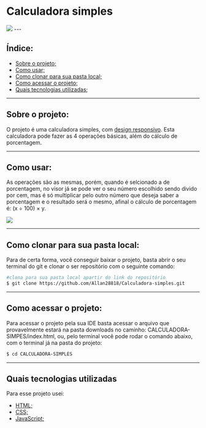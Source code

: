 <h1>Calculadora simples</h1>
  <img src = "https://ik.imagekit.io/jp1xbaqmsn6/20210301_184559_sDyEODFop.png">
---

  ## Índice:
  - [Sobre o projeto;](#-sobre-o-projeto)
  - [Como usar;](#-como-usar)
  - [Como clonar para sua pasta local;](#-como-clonar-para-sua-pasta-local)
  - [Como acessar o projeto;](#-como-acessar-o-projeto)
  - [Quais tecnologias utilizadas](#-quais-tecnologias-utilizadas);

---

## Sobre o projeto:
O projeto é uma calculadora simples, com [design responsivo](https://www.weblink.com.br/blog/o-que-e-design-responsivo). Esta calculadora pode fazer as 4 operações básicas, além do cálculo de porcentagem.

---

## Como usar: 
As operações são as mesmas, porém, quando é selcionado a de porcentagem, no visor já se pode ver o seu número escolhido sendo divido por cem, mas é só multiplicar pelo outro número que deseja saber a porcentagem e o resultado será o mesmo, afinal o cálculo de porcentagem é: (x ÷ 100) × y.

<img src = "https://media.giphy.com/media/EgYelDQao3N7RmUV5E/giphy.gif">

---

## Como clonar para sua pasta local: 
Para de certa forma, você conseguir baixar o projeto, basta abrir o seu terminal do git e clonar o ser repositório com o seguinte comando:
```bash
#clona para sua pasta local apartir do link do repositório
$ git clone https://github.com/Allan28818/Calculadora-simples.git
```
---

## Como acessar o projeto:
Para acessar o projeto pela sua IDE basta acessar o arquivo que provavelmente estará na pasta downloads no caminho: CALCULADORA-SIMPES/index.html, ou, pelo terminal você pode rodar o comando abaixo, com o terminal já na pasta do projeto:

```bash
$ cd CALCULADORA-SIMPLES
```

---


## Quais tecnologias utilizadas
Para esse projeto usei:

- [HTML;](https://devdocs.io/html/)
- [CSS;](https://devdocs.io/css/)
- [JavaScript;](https://devdocs.io/javascript/)